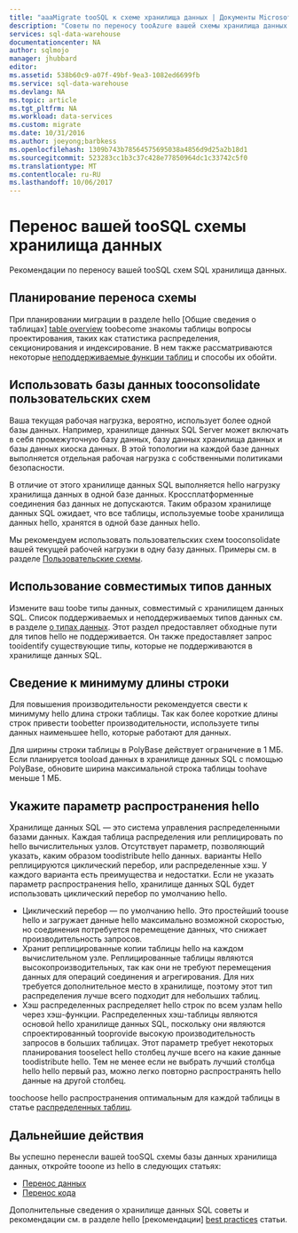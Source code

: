 ```yaml
---
title: "aaaMigrate tooSQL к схеме хранилища данных | Документы Microsoft"
description: "Советы по переносу tooAzure вашей схемы хранилища данных SQL для разработки решений."
services: sql-data-warehouse
documentationcenter: NA
author: sqlmojo
manager: jhubbard
editor: 
ms.assetid: 538b60c9-a07f-49bf-9ea3-1082ed6699fb
ms.service: sql-data-warehouse
ms.devlang: NA
ms.topic: article
ms.tgt_pltfrm: NA
ms.workload: data-services
ms.custom: migrate
ms.date: 10/31/2016
ms.author: joeyong;barbkess
ms.openlocfilehash: 1309b743b78564575695038a4856d9d25a2b18d1
ms.sourcegitcommit: 523283cc1b3c37c428e77850964dc1c33742c5f0
ms.translationtype: MT
ms.contentlocale: ru-RU
ms.lasthandoff: 10/06/2017
---
```

# <a name="migrate-your-schemas-toosql-data-warehouse"></a>Перенос вашей tooSQL схемы хранилища данных
Рекомендации по переносу вашей tooSQL схем SQL хранилища данных. 

## <a name="plan-your-schema-migration"></a>Планирование переноса схемы

При планировании миграции в разделе hello [Общие сведения о таблицах] [ table overview] toobecome знакомы таблицы вопросы проектирования, таких как статистика распределения, секционирования и индексирование.  В нем также рассматриваются некоторые [неподдерживаемые функции таблиц][unsupported table features] и способы их обойти.

## <a name="use-user-defined-schemas-tooconsolidate-databases"></a>Использовать базы данных tooconsolidate пользовательских схем

Ваша текущая рабочая нагрузка, вероятно, использует более одной базы данных. Например, хранилище данных SQL Server может включать в себя промежуточную базу данных, базу данных хранилища данных и базы данных киоска данных. В этой топологии на каждой базе данных выполняется отдельная рабочая нагрузка с собственными политиками безопасности.

В отличие от этого хранилище данных SQL выполняется hello нагрузку хранилища данных в одной базе данных. Кроссплатформенные соединения баз данных не допускаются. Таким образом хранилище данных SQL ожидает, что все таблицы, используемые toobe хранилища данных hello, хранятся в одной базе данных hello.

Мы рекомендуем использовать пользовательских схем tooconsolidate вашей текущей рабочей нагрузки в одну базу данных. Примеры см. в разделе [Пользовательские схемы](sql-data-warehouse-develop-user-defined-schemas.md).

## <a name="use-compatible-data-types"></a>Использование совместимых типов данных
Измените ваш toobe типы данных, совместимый с хранилищем данных SQL. Список поддерживаемых и неподдерживаемых типов данных см. в разделе [о типах данных][data types]. Этот раздел предоставляет обходные пути для типов hello не поддерживается. Он также предоставляет запрос tooidentify существующие типы, которые не поддерживаются в хранилище данных SQL.

## <a name="minimize-row-size"></a>Сведение к минимуму длины строки
Для повышения производительности рекомендуется свести к минимуму hello длина строки таблицы. Так как более короткие длины строк привести toobetter производительности, используете типы данных наименьшее hello, которые работают для данных. 

Для ширины строки таблицы в PolyBase действует ограничение в 1 МБ.  Если планируется tooload данных в хранилище данных SQL с помощью PolyBase, обновите ширина максимальной строка таблицы toohave меньше 1 МБ. 

<!--
- For example, this table uses variable length data but hello largest possible size of hello row is still less than 1 MB. PolyBase will load data into this table.

- This table uses variable length data and hello defined row width is less than one MB. When loading rows, PolyBase allocates hello full length of hello variable-length data. hello full length of this row is greater than one MB.  PolyBase will not load data into this table.  

-->

## <a name="specify-hello-distribution-option"></a>Укажите параметр распространения hello
Хранилище данных SQL — это система управления распределенными базами данных. Каждая таблица распределения или реплицировать по hello вычислительных узлов. Отсутствует параметр, позволяющий указать, каким образом toodistribute hello данных. варианты Hello реплицируются циклический перебор, или распределенные хэш. У каждого варианта есть преимущества и недостатки. Если не указать параметр распространения hello, хранилище данных SQL будет использовать циклический перебор по умолчанию hello.

- Циклический перебор — по умолчанию hello. Это простейший toouse hello и загружает данные hello максимально возможной скоростью, но соединения потребуется перемещение данных, что снижает производительность запросов.
- Хранит реплицированные копии таблицы hello на каждом вычислительном узле. Реплицированные таблицы являются высокопроизводительных, так как они не требуют перемещения данных для операций соединения и агрегирования. Для них требуется дополнительное место в хранилище, поэтому этот тип распределения лучше всего подходит для небольших таблиц.
- Хэш распределенных распределяет hello строк по всем узлам hello через хэш-функции. Распределенных хэш-таблицы являются основой hello хранилище данных SQL, поскольку они являются спроектированный tooprovide высокую производительность запросов в больших таблицах. Этот параметр требует некоторых планирования tooselect hello столбец лучше всего на какие данные toodistribute hello. Тем не менее если не выбрать лучший столбца hello hello первый раз, можно легко повторно распространять hello данные на другой столбец. 

toochoose hello распространения оптимальным для каждой таблицы в статье [распределенных таблиц](sql-data-warehouse-tables-distribute.md).


## <a name="next-steps"></a>Дальнейшие действия
Вы успешно перенесли вашей tooSQL схемы базы данных хранилища данных, откройте tooone из hello в следующих статьях:

* [Перенос данных][Migrate your data]
* [Перенос кода][Migrate your code]

Дополнительные сведения о хранилище данных SQL советы и рекомендации см. в разделе hello [рекомендации] [ best practices] статьи.

<!--Image references-->

<!--Article references-->
[Migrate your code]: ./sql-data-warehouse-migrate-code.md
[Migrate your data]: ./sql-data-warehouse-migrate-data.md
[best practices]: ./sql-data-warehouse-best-practices.md
[table overview]: ./sql-data-warehouse-tables-overview.md
[unsupported table features]: ./sql-data-warehouse-tables-overview.md#unsupported-table-features
[data types]: ./sql-data-warehouse-tables-data-types.md
[unsupported data types]: ./sql-data-warehouse-tables-data-types.md#unsupported-data-types

<!--MSDN references-->


<!--Other Web references-->
